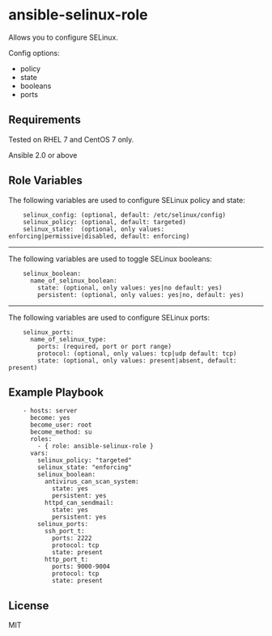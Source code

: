 ansible-selinux-role
=========

Allows you to configure SELinux.

Config options:
* policy
* state
* booleans
* ports

Requirements
------------

Tested on RHEL 7 and CentOS 7 only. 

Ansible 2.0 or above 

Role Variables
--------------

The following variables are used to configure SELinux policy and state:

```
    selinux_config: (optional, default: /etc/selinux/config)
    selinux_policy: (optional, default: targeted)
    selinux_state:  (optional, only values: enforcing|permissive|disabled, default: enforcing)
```

---

The following variables are used to toggle SELinux booleans: 

```
    selinux_boolean: 
      name_of_selinux_boolean:
        state: (optional, only values: yes|no default: yes)
        persistent: (optional, only values: yes|no, default: yes)
```

---

The following variables are used to configure SELinux ports: 

```
    selinux_ports: 
      name_of_selinux_type:
        ports: (required, port or port range)
        protocol: (optional, only values: tcp|udp default: tcp)
        state: (optional, only values: present|absent, default: present)
```

Example Playbook
----------------

```
    - hosts: server
      become: yes
      become_user: root
      become_method: su
      roles:
        - { role: ansible-selinux-role }
      vars:
        selinux_policy: "targeted"
        selinux_state: "enforcing"
        selinux_boolean:
          antivirus_can_scan_system:
            state: yes
            persistent: yes
          httpd_can_sendmail:
            state: yes
            persistent: yes
        selinux_ports:
          ssh_port_t:
            ports: 2222
            protocol: tcp
            state: present
          http_port_t:
            ports: 9000-9004
            protocol: tcp
            state: present
```

License
-------

MIT
